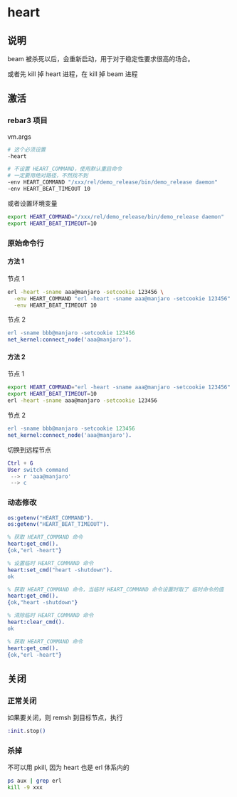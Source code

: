 # heart

## 说明

beam 被杀死以后，会重新启动，用于对于稳定性要求很高的场合。

或者先 kill 掉 heart 进程，在 kill 掉 beam 进程

## 激活

### rebar3 项目

vm.args

```sh
# 这个必须设置
-heart

# 不设置 HEART_COMMAND，使用默认重启命令
# 一定要用绝对路径，不然找不到
-env HEART_COMMAND "/xxx/rel/demo_release/bin/demo_release daemon"
-env HEART_BEAT_TIMEOUT 10
```

或者设置环境变量

```sh
export HEART_COMMAND="/xxx/rel/demo_release/bin/demo_release daemon"
export HEART_BEAT_TIMEOUT=10
```

### 原始命令行

#### 方法 1

节点 1

```sh
erl -heart -sname aaa@manjaro -setcookie 123456 \
  -env HEART_COMMAND "erl -heart -sname aaa@manjaro -setcookie 123456" \
  -env HEART_BEAT_TIMEOUT 10
```

节点 2

```erlang
erl -sname bbb@manjaro -setcookie 123456
net_kernel:connect_node('aaa@manjaro').
```

#### 方法 2

节点 1

```sh
export HEART_COMMAND="erl -heart -sname aaa@manjaro -setcookie 123456"
export HEART_BEAT_TIMEOUT=10
erl -heart -sname aaa@manjaro -setcookie 123456
```

节点 2

```erlang
erl -sname bbb@manjaro -setcookie 123456
net_kernel:connect_node('aaa@manjaro').
```

切换到远程节点

```erlang
Ctrl + G
User switch command
 --> r 'aaa@manjaro'
 --> c
```

### 动态修改

```erlang
os:getenv("HEART_COMMAND").
os:getenv("HEART_BEAT_TIMEOUT").

% 获取 HEART_COMMAND 命令
heart:get_cmd().
{ok,"erl -heart"}

% 设置临时 HEART_COMMAND 命令
heart:set_cmd("heart -shutdown").
ok

% 获取 HEART_COMMAND 命令，当临时 HEART_COMMAND 命令设置时取了 临时命令的值
heart:get_cmd().
{ok,"heart -shutdown"}

% 清除临时 HEART_COMMAND 命令
heart:clear_cmd().
ok

% 获取 HEART_COMMAND 命令
heart:get_cmd().
{ok,"erl -heart"}
```

## 关闭

### 正常关闭

如果要关闭，则 remsh 到目标节点，执行

```elixir
:init.stop()
```

### 杀掉

不可以用 pkill, 因为 heart 也是 erl 体系内的

```sh
ps aux | grep erl
kill -9 xxx
```
